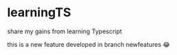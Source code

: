 # learningTS
share my gains from learning Typescript

this is a new feature developed in branch newfeatures :joy:
